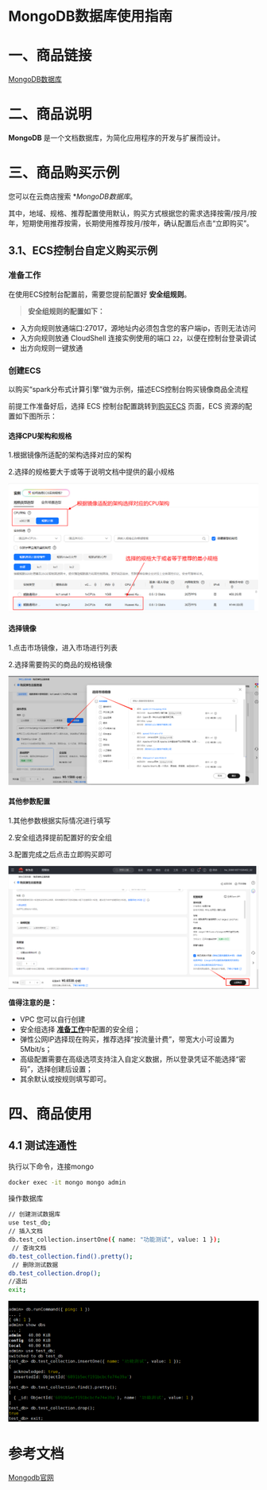 # MongoDB数据库使用指南

# 一、商品链接

[MongoDB数据库]()

# 二、商品说明

**MongoDB** 是一个文档数据库，为简化应用程序的开发与扩展而设计。

# 三、商品购买示例

您可以在云商店搜索 **MongoDB数据库*。

其中，地域、规格、推荐配置使用默认，购买方式根据您的需求选择按需/按月/按年，短期使用推荐按需，长期使用推荐按月/按年，确认配置后点击“立即购买”。

## 3.1、ECS控制台自定义购买示例

### 准备工作

在使用ECS控制台配置前，需要您提前配置好 **安全组规则**。

> **安全组规则的配置如下：**
* 入方向规则放通端口:27017，源地址内必须包含您的客户端ip，否则无法访问
* 入方向规则放通 CloudShell 连接实例使用的端口 `22`，以便在控制台登录调试
* 出方向规则一键放通

### 创建ECS

以购买“spark分布式计算引擎”做为示例，描述ECS控制台购买镜像商品全流程

前提工作准备好后，选择 ECS 控制台配置跳转到[购买ECS](https://support.huaweicloud.com/qs-ecs/ecs_01_0103.html) 页面，ECS 资源的配置如下图所示：

#### 选择CPU架构和规格

1.根据镜像所适配的架构选择对应的架构

2.选择的规格要大于或等于说明文档中提供的最小规格

![image](images/img_2.png)

#### 选择镜像

1.点击市场镜像，进入市场进行列表

2.选择需要购买的商品的规格镜像

![img.png](images/img.png)

#### 其他参数配置

1.其他参数根据实际情况进行填写

2.安全组选择提前配置好的安全组

3.配置完成之后点击立即购买即可

![image](images/img_1.png)

**值得注意的是：**

* VPC 您可以自行创建
* 安全组选择 [**准备工作**](#准备工作)中配置的安全组；
* 弹性公网IP选择现在购买，推荐选择“按流量计费”，带宽大小可设置为5Mbit/s；
* 高级配置需要在高级选项支持注入自定义数据，所以登录凭证不能选择“密码”，选择创建后设置；
* 其余默认或按规则填写即可。


# 四、商品使用

## 4.1 测试连通性

执行以下命令，连接mongo

```bash
docker exec -it mongo mongo admin
```

操作数据库
```bash
// 创建测试数据库 
use test_db; 
// 插入文档 
db.test_collection.insertOne({ name: "功能测试", value: 1 });
 // 查询文档 
db.test_collection.find().pretty();
 // 删除测试数据 
db.test_collection.drop();
//退出
exit;
```

![img.png](images/img_3.png)

# 参考文档
[Mongodb官网](https://www.mongodb.com/zh-cn/docs/manual/)
